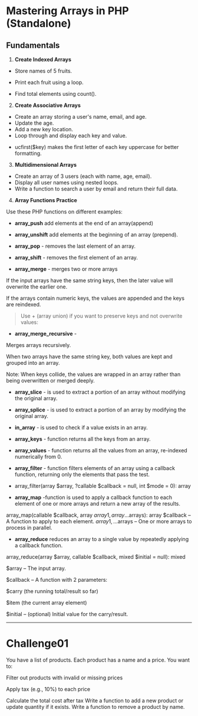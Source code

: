 # Mastering Arrays in PHP (Standalone)

## Fundamentals

1. **Create Indexed Arrays**

- Store names of 5 fruits.

- Print each fruit using a loop.

- Find total elements using count().

2. **Create Associative Arrays**

- Create an array storing a user's name, email, and age.
- Update the age.
- Add a new key location.
- Loop through and display each key and value.

* ucfirst($key) makes the first letter of each key uppercase for better formatting.

3. **Multidimensional Arrays**

- Create an array of 3 users (each with name, age, email).
- Display all user names using nested loops.
- Write a function to search a user by email and return their full data.

4. **Array Functions Practice**

Use these PHP functions on different examples:

- **array_push** add elements at the end of an array(append)
- **array_unshift** add elements at the beginning of an array (prepend).

- **array_pop** - removes the last element of an array.
- **array_shift** - removes the first element of an array.
- **array_merge** - merges two or more arrays

If the input arrays have the same string keys, then the later value will overwrite the earlier one.

If the arrays contain numeric keys, the values are appended and the keys are reindexed.

> Use + (array union) if you want to preserve keys and not overwrite values:

- **array_merge_recursive** -

Merges arrays recursively.

When two arrays have the same string key, both values are kept and grouped into an array.

Note: When keys collide, the values are wrapped in an array rather than being overwritten or merged deeply.

- **array_slice** - is used to extract a portion of an array without modifying the original array.

- **array_splice** - is used to extract a portion of an array by modifying the original array.

- **in_array** - is used to check if a value exists in an array.

- **array_keys** - function returns all the keys from an array.

- **array_values** - function returns all the values from an array, re-indexed numerically from 0.

- **array_filter** - function filters elements of an array using a callback function, returning only the elements that pass the test.

- array_filter(array $array, ?callable $callback = null, int $mode = 0): array

- **array_map** -function is used to apply a callback function to each element of one or more arrays and return a new array of the results.

array_map(callable $callback, array $array1, array ...$arrays): array
$callback – A function to apply to each element.
$array1, ...$arrays – One or more arrays to process in parallel.

- **array_reduce** reduces an array to a single value by repeatedly applying a callback function.

array_reduce(array $array, callable $callback, mixed $initial = null): mixed

$array – The input array.

$callback – A function with 2 parameters:

$carry (the running total/result so far)

$item (the current array element)

$initial – (optional) Initial value for the carry/result.

---

# Challenge01

You have a list of products. Each product has a name and a price.
You want to:

Filter out products with invalid or missing prices

Apply tax (e.g., 10%) to each price

Calculate the total cost after tax
Write a function to add a new product or update quantity if it exists.
Write a function to remove a product by name.

